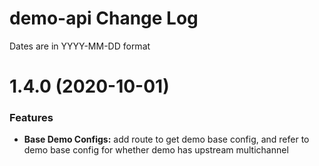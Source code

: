 # demo-api Change Log

Dates are in YYYY-MM-DD format

# 1.4.0 (2020-10-01)

### Features

* **Base Demo Configs:** add route to get demo base config, and refer to demo base config for whether demo has upstream multichannel